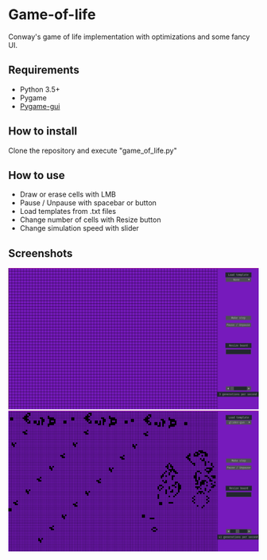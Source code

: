 # Game-of-life
Conway's game of life implementation with optimizations and some fancy UI.

## Requirements
 - Python 3.5+
 - Pygame
 - [Pygame-gui](https://github.com/MyreMylar/pygame_gui)

## How to install
Clone the repository and execute "game_of_life.py"

## How to use
 - Draw or erase cells with LMB
 - Pause / Unpause with spacebar or button
 - Load templates from .txt files
 - Change number of cells with Resize button
 - Change simulation speed with slider

## Screenshots
![Screensot1](data/screenshots/screenshot1.png)
![Screensot2](data/screenshots/screenshot2.png)

